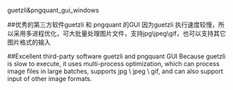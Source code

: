 guetzli&pngquant_gui_windows

##优秀的第三方软件guetzli 和 pngquant 的GUI 因为guetzli 执行速度较慢，所以采用多进程优化，可大批量处理图片文件，支持jpg\jpeg\gif，也可以支持其它图片格式的输入

##Excellent third-party software guetzli and pngquant GUI Because guetzli is slow to execute, it uses multi-process optimization, which can process image files in large batches, supports jpg \ jpeg \ gif, and can also support input of other image formats.
